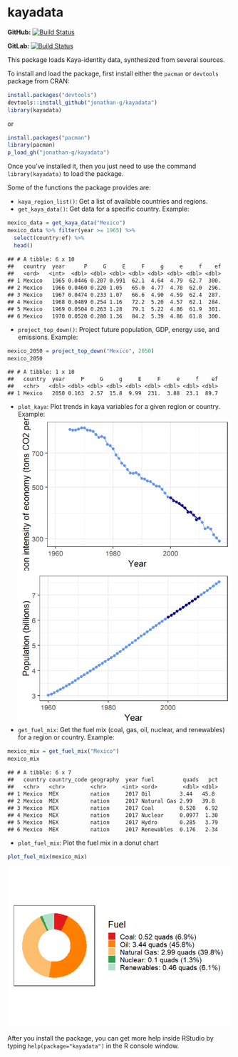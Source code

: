 kayadata
========

**GitHub:** [![Build
Status](https://travis-ci.org/jonathan-g/kayadata.svg?branch=master)](https://github.com/jonathan-g/kayadata/commits/master)

**GitLab:** [![Build
Status](https://gitlab.jgilligan.org/gilligan_teaching/ees_3310/ees_3310_software/kayadata/badges/master/build.svg)](https://gitlab.jgilligan.org/gilligan_teaching/ees_3310/ees_3310_software/kayadata/commits/master)

This package loads Kaya-identity data, synthesized from several sources.

To install and load the package, first install either the `pacman` or
`devtools` package from CRAN:

``` r
install.packages("devtools")
devtools::install_github("jonathan-g/kayadata")
library(kayadata)
```

or

``` r
install.packages("pacman")
library(pacman)
p_load_gh("jonathan-g/kayadata")
```

Once you’ve installed it, then you just need to use the command
`library(kayadata)` to load the package.

Some of the functions the package provides are:

-   `kaya_region_list()`: Get a list of available countries and regions.
-   `get_kaya_data()`: Get data for a specific country. Example:

``` r
mexico_data = get_kaya_data("Mexico") 
mexico_data %>% filter(year >= 1965) %>% 
  select(country:ef) %>%
  head()
```

    ## # A tibble: 6 x 10
    ##   country  year      P     G     E     F     g     e     f    ef
    ##   <ord>   <int>  <dbl> <dbl> <dbl> <dbl> <dbl> <dbl> <dbl> <dbl>
    ## 1 Mexico   1965 0.0446 0.207 0.991  62.1  4.64  4.79  62.7  300.
    ## 2 Mexico   1966 0.0460 0.220 1.05   65.0  4.77  4.78  62.0  296.
    ## 3 Mexico   1967 0.0474 0.233 1.07   66.6  4.90  4.59  62.4  287.
    ## 4 Mexico   1968 0.0489 0.254 1.16   72.2  5.20  4.57  62.1  284.
    ## 5 Mexico   1969 0.0504 0.263 1.28   79.1  5.22  4.86  61.9  301.
    ## 6 Mexico   1970 0.0520 0.280 1.36   84.2  5.39  4.86  61.8  300.

-   `project_top_down()`: Project future population, GDP, energy use,
    and emissions. Example:

``` r
mexico_2050 = project_top_down("Mexico", 2050)
mexico_2050
```

    ## # A tibble: 1 x 10
    ##   country  year     P     G     g     E     F     e     f    ef
    ##   <chr>   <dbl> <dbl> <dbl> <dbl> <dbl> <dbl> <dbl> <dbl> <dbl>
    ## 1 Mexico   2050 0.163  2.57  15.8  9.99  231.  3.88  23.1  89.7

-   `plot_kaya`: Plot trends in kaya variables for a given region or
    country. Example:
    ![](README_files/figure-markdown_github/plot-kaya-1.png)
    ![](README_files/figure-markdown_github/plot-kaya-world-1.png)
-   `get_fuel_mix`: Get the fuel mix (coal, gas, oil, nuclear, and
    renewables) for a region or country. Example:

``` r
mexico_mix = get_fuel_mix("Mexico")
mexico_mix
```

    ## # A tibble: 6 x 7
    ##   country country_code geography  year fuel         quads   pct
    ##   <chr>   <chr>        <chr>     <int> <ord>        <dbl> <dbl>
    ## 1 Mexico  MEX          nation     2017 Oil         3.44   45.8 
    ## 2 Mexico  MEX          nation     2017 Natural Gas 2.99   39.8 
    ## 3 Mexico  MEX          nation     2017 Coal        0.520   6.92
    ## 4 Mexico  MEX          nation     2017 Nuclear     0.0977  1.30
    ## 5 Mexico  MEX          nation     2017 Hydro       0.285   3.79
    ## 6 Mexico  MEX          nation     2017 Renewables  0.176   2.34

-   `plot_fuel_mix`: Plot the fuel mix in a donut chart

``` r
plot_fuel_mix(mexico_mix)
```

![](README_files/figure-markdown_github/plot-fuel-mix-1.png)

After you install the package, you can get more help inside RStudio by
typing `help(package="kayadata")` in the R console window.
